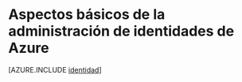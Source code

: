 <properties
	pageTitle="Identidad de Azure | Microsoft Azure"
	description="Vea cómo utilizar Active Directory en Azure."
	services="active-directory"
	documentationCenter=".net"
	authors="curtand"
	manager="stevenpo"
	editor=""/>

<tags
	ms.service="multiple"
	ms.workload="multiple"
	ms.tgt_pltfrm="na"
	ms.devlang="na"
	ms.topic="article"
	ms.date="01/05/2016"
	ms.author="curtand"/>


# Aspectos básicos de la administración de identidades de Azure





[AZURE.INCLUDE [identidad](../../includes/identity.md)]

<!---HONumber=AcomDC_0107_2016-->
